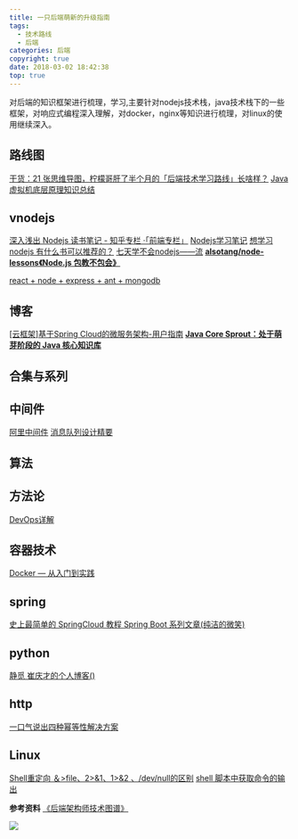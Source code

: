 ```yaml
---
title: 一只后端萌新的升级指南
tags:
  - 技术路线
  - 后端
categories: 后端
copyright: true
date: 2018-03-02 18:42:38
top: true
---
```


对后端的知识框架进行梳理，学习,主要针对nodejs技术栈，java技术栈下的一些框架，对响应式编程深入理解，对docker，nginx等知识进行梳理，对linux的使用继续深入。
<!--more-->
## 路线图
[干货：21 张思维导图，柠檬哥肝了半个月的「后端技术学习路线」长啥样？](https://mp.weixin.qq.com/s/tR8FubbsXnZNiIc8F94zCw)
[Java 虚拟机底层原理知识总结](https://github.com/doocs/jvm?utm_source=gold_browser_extension)

## vnodejs
[深入浅出 Nodejs 读书笔记 - 知乎专栏 ·「前端专栏」](https://juejin.im/entry/58ce8d5344d9040068409a2c)
[Nodejs学习笔记](https://github.com/chyingp/nodejs-learning-guide)
[想学习nodejs 有什么书可以推荐的？](https://www.zhihu.com/question/37361915)
[七天学不会nodejs——流](https://juejin.im/post/5b54a7f95188251afc257dac)
**[alsotang/node-lessons《Node.js 包教不包会》](https://github.com/alsotang/node-lessons)**

[react + node + express + ant + mongodb ](https://juejin.im/post/5bf60810f265da6124151529)

## 博客
[[云框架]基于Spring Cloud的微服务架构-用户指南](https://github.com/cloudframeworks-springcloud/user-guide-springcloud)
**[Java Core Sprout：处于萌芽阶段的 Java 核心知识库](https://github.com/crossoverJie/JCSprout)**

## 合集与系列

## 中间件
[阿里中间件](https://www.cnkirito.moe/)
[消息队列设计精要](https://tech.meituan.com/2016/07/01/mq-design.html?spm=ata.13261165.0.0.53e2229bwdOS4i)

## 算法

## 方法论
[DevOps详解](http://www.infoq.com/cn/articles/detail-analysis-of-devops/)

## 容器技术
[Docker — 从入门到实践](https://docker_practice.gitee.io/)

## spring
[史上最简单的 SpringCloud 教程 ](https://blog.csdn.net/forezp/article/details/70148833)
[Spring Boot 系列文章(纯洁的微笑)](http://www.ityouknow.com/spring-boot.html)


## python
[静觅 崔庆才的个人博客()](https://cuiqingcai.com/)

## http
[一口气说出四种幂等性解决方案](https://mp.weixin.qq.com/s/koBL1cVBy2bWgmKn07Ff6g)

## Linux
[Shell重定向 ＆>file、2>&1、1>&2 、/dev/null的区别](https://blog.csdn.net/u011630575/article/details/52151995)
[shell 脚本中获取命令的输出](https://blog.csdn.net/haiqinma/article/details/53672368)

**参考资料**
[《后端架构师技术图谱》](https://github.com/xingshaocheng/architect-awesome/blob/master/README.md)

![](http://static.zhyjor.com/wexin.png)
